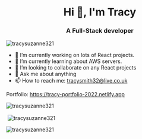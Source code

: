 <h1 align="center">Hi 👋, I'm Tracy</h1>
<h3 align="center">A Full-Stack developer</h3>
<p align="left"> <img src="https://komarev.com/ghpvc/?username=tracysuzanne321&label=Profile%20views&color=0e75b6&style=flat" alt="tracysuzanne321" /> </p>

- 🔭 I’m currently working on lots of React projects.
- 🌱 I’m currently learning about AWS servers.
- 👯 I’m looking to collaborate on any React projects
- 💬 Ask me about anything
- 📫 How to reach me: tracysmith32@live.co.uk

Portfolio: https://tracy-portfolio-2022.netlify.app

<p><img align="center" src="https://github-readme-stats.vercel.app/api/top-langs?username=tracysuzanne321&show_icons=true&locale=en&layout=compact" alt="tracysuzanne321" /></p>

<p>&nbsp;<img align="center" src="https://github-readme-stats.vercel.app/api?username=tracysuzanne321&show_icons=true&locale=en" alt="tracysuzanne321" /></p>

<p><img align="center" src="https://github-readme-streak-stats.herokuapp.com/?user=tracysuzanne321&" alt="tracysuzanne321" /></p>


